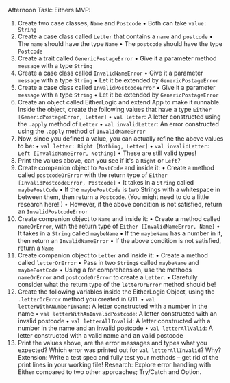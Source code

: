  Afternoon Task: Eithers
MVP:
1. Create two case classes, `Name` and `Postcode`
   • Both can take `value: String`
2. Create a case class called `Letter` that contains a `name` and `postcode`
   • The `name` should have the type `Name`
   • The `postcode` should have the type `Postcode`
3. Create a trait called `GenericPostageError`
   • Give it a parameter method `message` with a type `String`
4. Create a case class called `InvalidNameError`
   • Give it a parameter `message` with a type `String`
   • Let it be extended by `GenericPostageError`
5. Create a case class called `InvalidPostcodeError`
   • Give it a parameter `message` with a type `String`
   • Let it be extended by `GenericPostageError`
6. Create an object called EitherLogic and extend App to make it runnable. Inside the object,
   create the following values that have a type `Either [GenericPostageError, Letter]`
   • `val letter`: A letter constructed using the `.apply` method of `Letter`
   • `val invalidLetter`: An error constructed using the `.apply` method of
   `InvalidNameError`
7. Now, since you defined a value, you can actually refine the above values to be:
   • `val letter: Right [Nothing, Letter]`
   • `val invalidLetter: Left [InvalidNameError, Nothing]`
   • These are still valid types!
8. Print the values above, can you see if it's a `Right` or `Left`?
9. Create companion object to `PostCode` and inside it:
   • Create a method called `postcodeOrError` with the return type of `Either
[InvalidPostcodeError, Postcode]`
   • It takes in a `String` called `maybePostCode`
   • If the `maybePostCode` is two Strings with a whitespace in between them, then return
   a `Postcode`. (You might need to do a little research here!!)
   • However, if the above condition is not satisfied, return an `InvalidPostcodeError`
10. Create companion object to `Name` and inside it:
    • Create a method called `nameOrError`, with the return type of `Either
[InvalidNameError, Name]`
    • It takes in a `String` called `maybeName`
    • If the `maybeName` has a number in it, then return an `InvalidNameError`
    • If the above condition is not satisfied, return a `Name`
11. Create companion object to `Letter` and inside it:
    • Create a method called `letterOrError`
    • Pass in two `String`s called `maybeName` and `maybePostCode`
    • Using a for comprehension, use the methods `nameOrError` and `postcodeOrError` to
    create a `Letter`.
    • Carefully consider what the return type of the `letterOrError` method should be!
12. Create the following variables inside the EitherLogic Object, using the `.letterOrError` method
    you created in Q11.
    • `val letterWithANumberInName`: A letter constructed with a number in the name
    • `val letterWithAnInvalidPostcode`: A letter constructed with an invalid postcode
    • `val letterAllInvalid`: A letter constructed with a number in the name and an invalid
    postcode
    • `val letterAllValid`: A letter constructed with a valid name and an valid postcode
13. Print the values above, are the error messages and types what you expected? Which error
    was printed out for `val letterAllInvalid`? Why?
    Extension:
    Write a test spec and fully test your methods – get rid of the print lines in your working file!
    Research:
    Explore error handling with Either compared to two other approaches; Try/Catch and Option.
